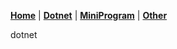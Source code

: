 [**Home**](./) | [**Dotnet**](./dotnet) | [**MiniProgram**](./miniprogram) | [**Other**](./other)
  
dotnet